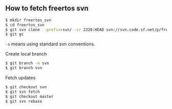 How to fetch freertos svn
----

```bash
$ mkdir freertos_svn
$ cd freertos_svn
$ git svn clone --prefix=svn/ -sr 2320:HEAD svn://svn.code.sf.net/p/freertos/code
$ git gc
```
`-s` means using standard svn conventions.

Create local branch
```bash
$ git branch -m svn
$ git branch svn
```

Fetch updates
```bash
$ git checkout svn
$ git svn fetch
$ git checkout master
$ git svn rebase
```

